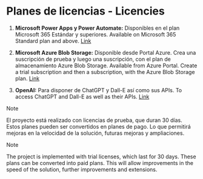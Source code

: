 # Planes de licencias - Licencies 

1. **Microsoft Power Apps y Power Automate:**
Disponibles en el plan Microsoft 365 Estándar y superiores.
Available on Microsoft 365 Standard plan and above.
[Link](https://www.microsoft.com/es-es/microsoft-365/business/compare-all-microsoft-365-business-products-b?ef_id=_k_32b1dff827481a24b4c5b88b9c280450_k_&OCID=AIDcmmwtwnjzy2_SEM__k_32b1dff827481a24b4c5b88b9c280450_k_&msclkid=32b1dff827481a24b4c5b88b9c280450)

 
2. **Microsoft Azure Blob Storage:**
Disponible desde Portal Azure. 
Crea una suscripción de prueba y luego una suscripción, con el plan de almacenamiento Azure Blob Storage.
Available from Azure Portal. 
Create a trial subscription and then a subscription, with the Azure Blob Storage plan.
[Link](https://portal.azure.com/)

 
3. **OpenAI:**
Para disponer de ChatGPT y Dall-E así como sus APIs.
To access ChatGPT and Dall-E as well as their APIs.
[Link](https://platform.openai.com/docs/overview)

> [!NOTE]  
> El proyecto está realizado con licencias de prueba, que duran 30 días. Estos planes pueden ser convertidos en planes de pago. Lo que permitirá mejoras en la velocidad de la solución, futuras mejoras y ampliaciones.


> [!NOTE]  
> The project is implemented with trial licenses, which last for 30 days. These plans can be converted into paid plans. This will allow improvements in the speed of the solution, further improvements and extensions.
